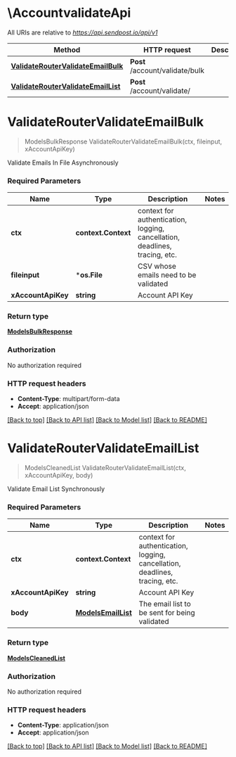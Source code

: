 # \AccountvalidateApi

All URIs are relative to *https://api.sendpost.io/api/v1*

Method | HTTP request | Description
------------- | ------------- | -------------
[**ValidateRouterValidateEmailBulk**](AccountvalidateApi.md#ValidateRouterValidateEmailBulk) | **Post** /account/validate/bulk | 
[**ValidateRouterValidateEmailList**](AccountvalidateApi.md#ValidateRouterValidateEmailList) | **Post** /account/validate/ | 


# **ValidateRouterValidateEmailBulk**
> ModelsBulkResponse ValidateRouterValidateEmailBulk(ctx, fileinput, xAccountApiKey)


Validate Emails In File Asynchronously

### Required Parameters

Name | Type | Description  | Notes
------------- | ------------- | ------------- | -------------
 **ctx** | **context.Context** | context for authentication, logging, cancellation, deadlines, tracing, etc.
  **fileinput** | ***os.File**| CSV whose emails need to be validated | 
  **xAccountApiKey** | **string**| Account API Key | 

### Return type

[**ModelsBulkResponse**](models.BulkResponse.md)

### Authorization

No authorization required

### HTTP request headers

 - **Content-Type**: multipart/form-data
 - **Accept**: application/json

[[Back to top]](#) [[Back to API list]](../README.md#documentation-for-api-endpoints) [[Back to Model list]](../README.md#documentation-for-models) [[Back to README]](../README.md)

# **ValidateRouterValidateEmailList**
> ModelsCleanedList ValidateRouterValidateEmailList(ctx, xAccountApiKey, body)


Validate Email List Synchronously

### Required Parameters

Name | Type | Description  | Notes
------------- | ------------- | ------------- | -------------
 **ctx** | **context.Context** | context for authentication, logging, cancellation, deadlines, tracing, etc.
  **xAccountApiKey** | **string**| Account API Key | 
  **body** | [**ModelsEmailList**](ModelsEmailList.md)| The email list to be sent for being validated | 

### Return type

[**ModelsCleanedList**](models.CleanedList.md)

### Authorization

No authorization required

### HTTP request headers

 - **Content-Type**: application/json
 - **Accept**: application/json

[[Back to top]](#) [[Back to API list]](../README.md#documentation-for-api-endpoints) [[Back to Model list]](../README.md#documentation-for-models) [[Back to README]](../README.md)

